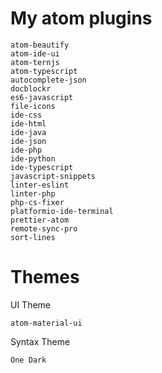 # My atom plugins

```
atom-beautify
atom-ide-ui
atom-ternjs
atom-typescript
autocomplete-json
docblockr
es6-javascript
file-icons
ide-css
ide-html
ide-java
ide-json
ide-php
ide-python
ide-typescript
javascript-snippets
linter-eslint
linter-php
php-cs-fixer
platformio-ide-terminal
prettier-atom
remote-sync-pro
sort-lines
```

# Themes
UI Theme
```
atom-material-ui
```

Syntax Theme
```
One Dark
```
